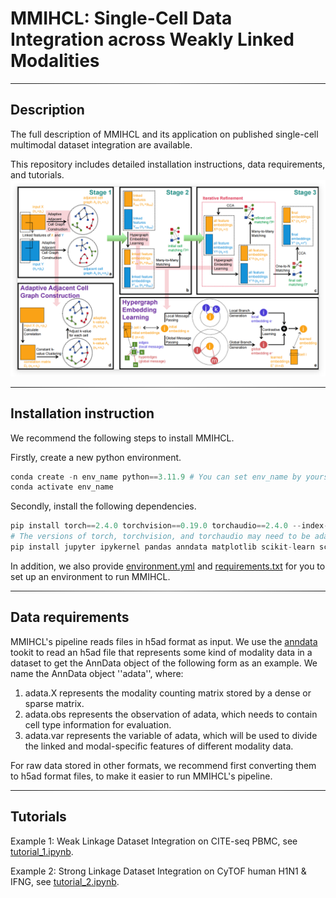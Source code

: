 # MMIHCL: Single-Cell Data Integration across Weakly Linked Modalities

<hr style="border: 0; height: 1px; background-image: linear-gradient(to right, rgba(0, 0, 0, 0), rgba(128, 128, 128, 0.75), rgba(0, 0, 0, 0));">

## Description

The full description of MMIHCL and its application on published single-cell multimodal dataset integration are available.

This repository includes detailed installation instructions, data requirements, and tutorials.
![overview.png](overview.png)

<hr style="border: 0; height: 1px; background-image: linear-gradient(to right, rgba(0, 0, 0, 0), rgba(128, 128, 128, 0.75), rgba(0, 0, 0, 0));">

## Installation instruction

We recommend the following steps to install MMIHCL.

Firstly, create a new python environment.

```python
conda create -n env_name python==3.11.9 # You can set env_name by yourself
conda activate env_name
```

Secondly, install the following dependencies.

```python
pip install torch==2.4.0 torchvision==0.19.0 torchaudio==2.4.0 --index-url https://download.pytorch.org/whl/cu121
# The versions of torch, torchvision, and torchaudio may need to be adapted to your hardware configuration.
pip install jupyter ipykernel pandas anndata matplotlib scikit-learn scanpy
```

In addition, we also provide [environment.yml](./environment.yml) and [requirements.txt](./requirements.txt) for you to set up an environment to run MMIHCL.


<hr style="border: 0; height: 1px; background-image: linear-gradient(to right, rgba(0, 0, 0, 0), rgba(128, 128, 128, 0.75), rgba(0, 0, 0, 0));">

## Data requirements

MMIHCL's pipeline reads files in h5ad format as input.
We use the [anndata](https://github.com/scverse/anndata) tookit to read an h5ad file that represents some kind of modality data in a dataset to get the AnnData object of the following form as an example.
We name the AnnData object ''adata'', where:

1. adata.X represents the modality counting matrix stored by a dense or sparse matrix.
2. adata.obs represents the observation of adata, which needs to contain cell type information  for evaluation.
3. adata.var represents the variable of adata, which will be used to divide the linked and modal-specific features of different modality data.

For raw data stored in other formats, we recommend first converting them to h5ad format files, to make it easier to run MMIHCL's pipeline.

<hr style="border: 0; height: 1px; background-image: linear-gradient(to right, rgba(0, 0, 0, 0), rgba(128, 128, 128, 0.75), rgba(0, 0, 0, 0));">

## Tutorials

Example 1: Weak Linkage Dataset Integration on CITE-seq PBMC, see [tutorial_1.ipynb](./mmihcl/tutorial_1.ipynb).

Example 2: Strong Linkage Dataset Integration on CyTOF human H1N1 & IFNG, see [tutorial_2.ipynb](./mmihcl/tutorial_2.ipynb).
